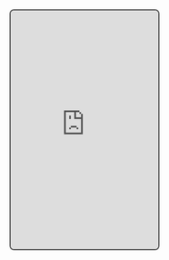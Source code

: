 
<iframe 
  src="https://glendecado.vercel.app/"
  width="260"
  height="420"
  style="border:2px solid #444; border-radius:8px;"
></iframe>
